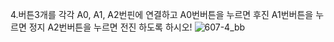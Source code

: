 4.버튼3개를 각각 A0, A1, A2번핀에 연결하고 A0번버튼을 누르면 후진 A1번버튼을 누르면 정지 A2번버튼을 누르면 전진 하도록 하시오!
![607-4_bb](https://github.com/user-attachments/assets/1755f57d-30de-447b-b1ea-89b274b115ff)

